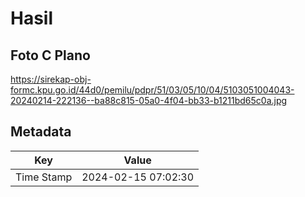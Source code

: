 # Hasil

## Foto C Plano

https://sirekap-obj-formc.kpu.go.id/44d0/pemilu/pdpr/51/03/05/10/04/5103051004043-20240214-222136--ba88c815-05a0-4f04-bb33-b1211bd65c0a.jpg


## Metadata

| Key        | Value               |
| ---------- | ------------------- |
| Time Stamp | 2024-02-15 07:02:30 |



